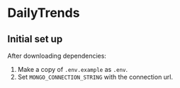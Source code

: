 # DailyTrends

## Initial set up

After downloading dependencies:

1) Make a copy of `.env.example` as `.env`.
2) Set `MONGO_CONNECTION_STRING` with the connection url.